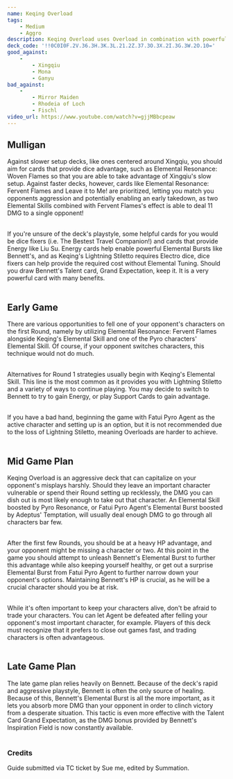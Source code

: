 ```yaml
---
name: Keqing Overload
tags:
    - Medium
    - Aggro
description: Keqing Overload uses Overload in combination with powerful Event Cards to quickly take out your opponents characters. The Overload Reaction lets you deal massive damage and swipe out opposing threats, and even without an early takedown, Bennett's Elemental Burst can easily turn the tables on a game!
deck_code: '!!0C0I0F.2V.36.3H.3K.3L.21.2Z.37.3O.3X.2I.3G.3W.2O.10='
good_against:
    - 
        - Xingqiu
        - Mona
        - Ganyu
bad_against: 
    - 
        - Mirror Maiden
        - Rhodeia of Loch
        - Fischl
video_url: https://www.youtube.com/watch?v=gjjMBbcpeaw
--- 
```


## Mulligan
<CardRow :cards="['Elemental Resonance: Woven Flames', 'Elemental Resonance: Fervent Flames', 'Leave It to Me', 'The Bestest Travel Companion', 'Liu Su']"></CardRow>

Against slower setup decks, like ones centered around Xingqiu, you should aim for cards that provide dice advantage, such as Elemental Resonance: Woven Flames so that you are able to take advantage of Xingqiu's slow setup. Against faster decks, however, cards like Elemental Resonance: Fervent Flames and Leave it to Me! are prioritized, letting you match you opponents aggression and potentially enabling an early takedown, as two Elemental Skills combined with Fervent Flames's effect is able to deal 11 DMG to a single opponent!<br><br> 

If you're unsure of the deck's playstyle, some helpful cards for you would be dice fixers (i.e. The Bestest Travel Companion!) and cards that provide Energy like Liu Su. Energy cards help enable powerful Elemental Bursts like Bennett's, and as Keqing's Lightning Stiletto requires Electro dice, dice fixers can help provide the required cost without Elemental Tuning. Should you draw Bennett's Talent card, Grand Expectation, keep it. It is a very powerful card with many benefits.<br><br> 

## Early Game
<CardRow :cards="['Elemental Resonance: Fervent Flames','Bennett','Keqing', 'Liu Su']"></CardRow>
There are various opportunities to fell one of your opponent's characters on the first Round, namely by utilizing Elemental Resonance: Fervent Flames alongside Keqing's Elemental Skill and one of the Pyro characters' Elemental Skill. Of course, if your opponent switches characters, this technique would not do much.<br><br> 

Alternatives for Round 1 strategies usually begin with Keqing's Elemental Skill. This line is the most common as it provides you with Lightning Stiletto and a variety of ways to continue playing. You may decide to switch to Bennett to try to gain Energy, or play Support Cards to gain advantage.<br><br> 

If you have a bad hand, beginning the game with Fatui Pyro Agent as the active character and setting up is an option, but it is not recommended due to the loss of Lightning Stiletto, meaning Overloads are harder to achieve.<br><br> 

## Mid Game Plan
<CardFan :cards="['Adeptus\' Temptation','Fatui Pyro Agent','Elemental Resonance: Fervent Flames', 'I Haven\'t Lost Yet']"></CardFan>
Keqing Overload is an aggressive deck that can capitalize on your opponent's misplays harshly. Should they leave an important character vulnerable or spend their Round setting up recklessly, the DMG you can dish out is most likely enough to take out that character. An Elemental Skill boosted by Pyro Resonance, or Fatui Pyro Agent's Elemental Burst boosted by Adeptus' Temptation, will usually deal enough DMG to go through all characters bar few. <br><br> 

After the first few Rounds, you should be at a heavy HP advantage, and your opponent might be missing a character or two. At this point in the game you should attempt to unleash Bennett's Elemental Burst to further this advantage while also keeping yourself healthy, or get out a surprise Elemental Burst from Fatui Pyro Agent to further narrow down your opponent's options. Maintaining Bennett's HP is crucial, as he will be a crucial character should you be at risk. <br><br> 

While it's often important to keep your characters alive, don't be afraid to trade your characters. You can let Agent be defeated after felling your opponent's most important character, for example. Players of this deck must recognize that it prefers to close out games fast, and trading characters is often advantageous.<br><br> 

## Late Game Plan
<CardRow :cards="['Grand Expectation']"></CardRow>
The late game plan relies heavily on Bennett. Because of the deck's rapid and aggressive playstyle, Bennett is often the only source of healing. Because of this, Bennett's Elemental Burst is all the more important, as it lets you absorb more DMG than your opponent in order to clinch victory from a desperate situation. This tactic is even more effective with the Talent Card Grand Expectation, as the DMG bonus provided by Bennett's Inspiration Field is now constantly available.<br><br> 

### Credits
Guide submitted via TC ticket by Sue me, edited by Summation.